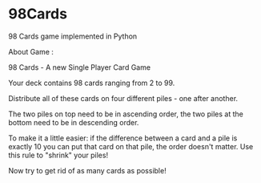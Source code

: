 # 98Cards
98 Cards game implemented in Python

About Game : 

98 Cards - A new Single Player Card Game

Your deck contains 98 cards ranging from 2 to 99.

Distribute all of these cards on four different piles - one after another.

The two piles on top need to be in ascending order, the two piles at the bottom need to be in descending order.

To make it a little easier: if the difference between a card and a pile is exactly 10 you can put that card on that pile, the order doesn't matter. Use this rule to "shrink" your piles!

Now try to get rid of as many cards as possible!
